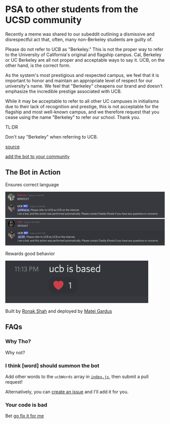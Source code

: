 # PSA to other students from the UCSD community

Recently a meme was shared to our subeddit outlining a dismissive and disrespectful act that, often, many non-Berkeley students are guilty of.

Please do not refer to UCB as "Berkeley." This is not the proper way to refer to the University of California's original and flagship campus. Cal, Berkeley or UC Berkeley are all not proper and acceptable ways to say it. UCB, on the other hand, is the correct form.

As the system's most prestigious and respected campus, we feel that it is important to honor and maintain an appropriate level of respect for our university's name. We feel that "Berkeley" cheapens our brand and doesn't emphasize the incredible prestige associated with UCB.

While it may be acceptable to refer to all other UC campuses in initialisms due to their lack of recognition and prestige, this is not acceptable for the flagship and most well-known campus, and we therefore request that you cease using the name "Berkeley" to refer our school. Thank you.

TL:DR

Don't say "Berkeley" when referring to UCB.

[source](https://www.reddit.com/r/UCSD/comments/hcqnpx/psa_to_ucsd_students_from_the_berkeley_community/)

[add the bot to your community](https://discord.com/api/oauth2/authorize?client_id=942694849663098902&permissions=3072&scope=bot)

## The Bot in Action
Ensures correct language

![corrections](images/atharva_use.png)
![corrections](images/lsd_use.png)

Rewards good behavior

![ucb heart react](images/ucb_correct.png)

Built by [Ronak Shah](https://ronakshah.net) and deployed by [Matei Gardus](https://gard.us/)


## FAQs

### Why Tho?
Why not?
### I think [word] should summon the bot
Add other words to the `ucbWords` array in [`index.js`](https://github.com/trulyronak/ucbot/edit/main/index.js), then submit a pull request!

Alternatively, you can [create an issue](https://github.com/trulyronak/ucbot/issues/new) and I'll add it for you.

### Your code is bad
Bet [go fix it for me](https://github.com/trulyronak/ucbot/edit/main/index.js)